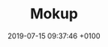 ---
title: Mokup
description: Create prototypes that look and feel like real apps.
link: https://mokup.app
category:
- Prototyping
- Animation
image: "/assets/images/mokup.png"
date: 2019-07-15 09:37:46 +0100
---